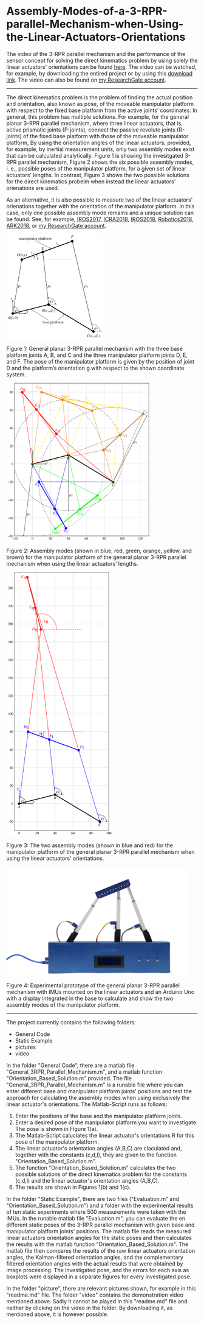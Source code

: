 # Assembly-Modes-of-a-3-RPR-parallel-Mechanism-when-Using-the-Linear-Actuators-Orientations

The video of the 3-RPR parallel mechanism and the performance of the sensor concept for solving the direct kinematics problem
by using solely the linear actuators' orientations can be found [here]. The video can be watched, for example, by downloading the entired project or by using this [download link]. The video can also be found on [my ResearchGate account].

[here]:https://github.com/stefanschulz85/Assembly-Modes-of-a-3-RPR-parallel-Mechanism-when-Using-the-Linear-Actuators-Orientations/blob/master/video/Demonstration_Video_3RPR.mp4
[download link]:https://github.com/stefanschulz85/Assembly-Modes-of-a-3-RPR-parallel-Mechanism-when-Using-the-Linear-Actuators-Orientations/archive/master.zip
[my ResearchGate account]:https://www.researchgate.net/profile/Stefan_Schulz11

______________________________________________________________________________________________________________________

The direct kinematics problem is the problem of finding the actual position and orientation, also known as pose, of the moveable manipulator platform with respect to the fixed base platform from the active joints’ coordinates. In general, this problem has multiple solutions. For example, for the general planar 3-RPR parallel mechanism, where three linear actuators, that is, active prismatic joints (P-joints), connect the passive revolute joints (R-joints) of the fixed base platform with those of the moveable manipulator platform, By using the orientation angles of the linear actuators, provided, for example, by inertial measurement units, only two assembly modes exist that can be calculated analytically.
Figure 1 is showing the invesitgated 3-RPR parallel mechanism, Figure 2 shows the six possible assembly modes, i. e., possible poses of the manipulator platform, for a given set of linear actuators' lengths.
In contrast, Figure 3 shows the two possible solutions for the direct kinematics probelm when instead the linear actuators' orienations are used. 

As an alternative, it is also possible to measure two of the linear actuators' orienations together with the orientation of the manipulator platform. In this case, only one possible assembly mode remains and a unique solution can be found. See, for example, [IROS2017], [ICRA2018], [IROS2018], [Robotics2018], [ARK2018], or [my ResearchGate account].

[IROS2017]:https://ieeexplore.ieee.org/document/8206015
[ICRA2018]:https://ieeexplore.ieee.org/document/8460544
[IROS2018]:https://ieeexplore.ieee.org/abstract/document/8594039
[Robotics2018]:https://www.hindawi.com/journals/jr/2018/2412608
[ARK2018]:https://link.springer.com/chapter/10.1007/978-3-319-93188-3_7

<img src="https://github.com/stefanschulz85/Assembly-Modes-of-a-3-RPR-parallel-Mechanism-when-Using-the-Linear-Actuators-Orientations/blob/master/pictures/General_3RPR.png" width="253" height="275" title="General planar 3-RPR parallel mechanism with the three base platform joints A, B, and C and the three manipulator platform joints D, E, and F. The pose of the manipulator platform is given by the position of joint D and the platform’s orientation g with respect to the shown coordinate system.">

Figure 1: General planar 3-RPR parallel mechanism with the three base platform joints A, B, and C and the three manipulator platform joints D, E, and F. The pose of the manipulator platform is given by the position of joint D and the platform’s orientation g with respect to the shown coordinate system.

<img src="https://github.com/stefanschulz85/Assembly-Modes-of-a-3-RPR-parallel-Mechanism-when-Using-the-Linear-Actuators-Orientations/blob/master/pictures/Assembly_Modes_C.png" width="376" height="415" title="Assembly modes (shown in blue, red, green, orange, yellow, and brown) for the manipulator platform of the general planar 3-RPR parallel mechanism when using the linear actuators’ lengths.">

Figure 2: Assembly modes (shown in blue, red, green, orange, yellow, and brown) for the manipulator platform of the general planar 3-RPR parallel mechanism when using the linear actuators’ lengths.

<img src="https://github.com/stefanschulz85/Assembly-Modes-of-a-3-RPR-parallel-Mechanism-when-Using-the-Linear-Actuators-Orientations/blob/master/pictures/Assembly_Modes_A.png" width="280" height="692" title="The two assembly modes (shown in blue and red) for the manipulator platform of the general planar 3-RPR parallel mechanism when using the linear actuators’ orientations.">

Figure 3: The two assembly modes (shown in blue and red) for the manipulator platform of the general planar 3-RPR parallel mechanism when using the linear actuators’ orientations.

<img src="https://github.com/stefanschulz85/Assembly-Modes-of-a-3-RPR-parallel-Mechanism-when-Using-the-Linear-Actuators-Orientations/blob/master/pictures/IMG_9786_2.JPG" width="478" height="286" title="Experimental prototype of the general planar 3-RPR parallel mechanism with IMUs mounted on the linear actuators and an Arduino Uno with a display integrated in the base to calculate and show the two assembly modes of the manipulator platform.">

Figure 4: Experimental prototype of the general planar 3-RPR parallel mechanism with IMUs mounted on the linear actuators and an Arduino Uno with a display integrated in the base to calculate and show the two assembly modes of the manipulator platform.

______________________________________________________________________________________________________________________

The project currently contains the following folders:
- General Code
- Static Example
- pictures
- video

In the folder "General Code", there are a matlab file "General_3RPR_Parallel_Mechanism.m", and a matlab function "Orientation_Based_Solution.m" provided.
The file "General_3RPR_Parallel_Mechanism.m" is a runable file where you can enter different base and manipulator platform joints' positions and test the approach for calculating the assembly modes when using exclusively the linear actuator's orientations.
The Matlab-Script runs as follows:
1. Enter the positions of the base and the manipulator platform joints.
2. Enter a desired pose of the manipulator platform you want to investigate. The pose is shown in Figure 1(a).
3. The Matlab-Script caluclates the linear actuator's orientations R for this pose of the manipulator platform.
4. The linear actuator's orientation angles (A,B,C) are claculated and, together with the constants (c,d,l), they are given to the function "Orientation_Based_Solution.m". 
5. The function "Orientation_Based_Solution.m" calculates the two possible solutions of the direct kinematics problem for the constants (c,d,l) and the linear actuator's orientation angles (A,B,C).
6. The results are shown in Figures 1(b) and 1(c).

In the folder "Static Example", there are two files ("Evaluation.m" and "Orientation_Based_Solution.m") and a folder with the experimental results of ten static experiments where 500 measurements were taken with the IMUs.
In the runable matlab file "Evaluation.m", you can evaluate the en different static poses of the 3-RPR parallel mechanism with given base and manipulator platform joints' positions. The matlab file reads the measured linear actuators orientation angles for the static poses and then calculates the results with the matlab function "Orientation_Based_Solution.m". The matlab file then compares the results of the raw linear actuators orientation angles, the Kalman-filtered orientation angles, and the complementary filtered orientation angles with the actual results that were obtained by image processing. The investigated pose, and the errors for each axis as boxplots were displayed in a separate figures for every investigated pose. 

In the folder "picture", there are relevant pictures shown, for example in this "readme.md" file.
The folder "video" contains the demonstration video mentioned above. Sadly it cannot be played in this "readme.md" file and neither by clicking on the video in the folder. By downloading it, as mentioned above, it is however possible.
